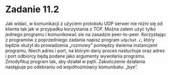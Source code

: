 # Zadanie 11.2
Jak widać, w komunikacji z użyciem protokołu UDP serwer nie różni się od klienta tak jak w przypadku korzystania z TCP. Można zatem użyć tylko jednego programu i komunikować sie na zasadzie peer-to-peer. Korzystając z programów z poprzedniego zadania napisz program `udpchat.c`, który będzie służył do prowadzenia „rozmowy” pomiędzy dwiema instancjami programu. Niech adres i port, na którym dany proces nasłuchuje oraz adres i port odbiorcy będą podane jako argumenty wywołania programu. Zmodyfikuj program tak, aby działał w pętli. Zakończenie działania następuje po odebraniu od współrozmówcy komunikatu: „bye”. 